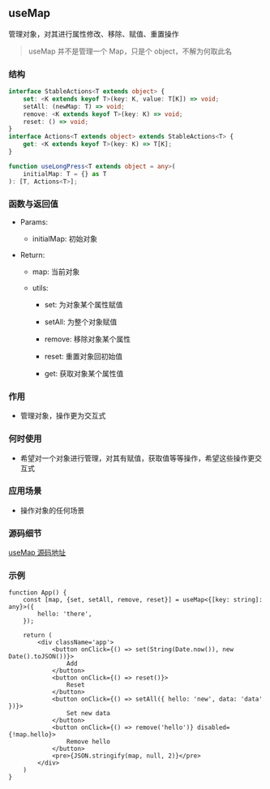 ## useMap

管理对象，对其进行属性修改、移除、赋值、重置操作

> useMap 并不是管理一个 Map，只是个 object，不解为何取此名

### 结构

```ts
interface StableActions<T extends object> {
    set: <K extends keyof T>(key: K, value: T[K]) => void;
    setAll: (newMap: T) => void;
    remove: <K extends keyof T>(key: K) => void;
    reset: () => void;
}
interface Actions<T extends object> extends StableActions<T> {
    get: <K extends keyof T>(key: K) => T[K];
}

function useLongPress<T extends object = any>(
    initialMap: T = {} as T
): [T, Actions<T>];
```

### 函数与返回值

- Params:

    - initialMap: 初始对象

- Return:

    - map: 当前对象

    - utils:

        - set: 为对象某个属性赋值

        - setAll: 为整个对象赋值

        - remove: 移除对象某个属性

        - reset: 重置对象回初始值

        - get: 获取对象某个属性值

### 作用

- 管理对象，操作更为交互式

### 何时使用

- 希望对一个对象进行管理，对其有赋值，获取值等等操作，希望这些操作更交互式

### 应用场景

- 操作对象的任何场景

### 源码细节

[useMap 源码地址](https://github.com/streamich/react-use/blob/master/src/useMap.ts)

### 示例

```tsx
function App() {
    const [map, {set, setAll, remove, reset}] = useMap<{[key: string]: any}>({
        hello: 'there',
    });

    return (
        <div className='app'>
            <button onClick={() => set(String(Date.now()), new Date().toJSON())}>
                Add
            </button>
            <button onClick={() => reset()}>
                Reset
            </button>
            <button onClick={() => setAll({ hello: 'new', data: 'data' })}>
                Set new data
            </button>
            <button onClick={() => remove('hello')} disabled={!map.hello}>
                Remove hello
            </button>
            <pre>{JSON.stringify(map, null, 2)}</pre>
        </div>
    )
}
```
